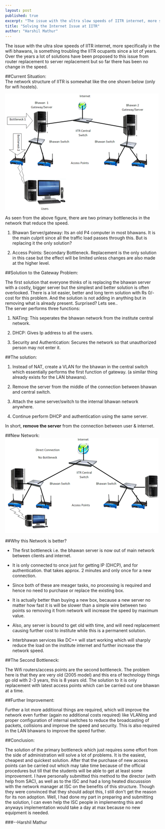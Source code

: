 ```yaml
---
layout: post
published: true
excerpt: "The issue with the ultra slow speeds of IITR internet, more specifically in the wifi bhawans, is something troubling the IITR ocupants since a lot of years. Over the years a lot of solutions have been proposed to this issue from router replacement to server replacement but so far there has been no change in the speed."
title: "Solving the Internet Issue at IITR"
author: "Harshil Mathur"
---
```


The issue with the ultra slow speeds of IITR internet, more specifically in the wifi bhawans, is something troubling the IITR ocupants since a lot of years. Over the years a lot of solutions have been proposed to this issue from router replacement to server replacement but so far there has been no change in the speed.

##Current Situation:  
The network structure of IITR is somewhat like the one shown below (only for wifi hostels).

![Current Network](/images/network-1.png)

As seen from the above figure, there are two primary bottlenecks in the network that reduce the speed.

1.   Bhawan Server/gateway: Its an old P4 computer in most bhawans. It is the main culprit since all the traffic load passes through this. But is replacing it the only solution?
 
2.   Access Points: Secondary Bottleneck. Replacement is the only solution in this case but the effect will be limited unless changes are also made at the higher level.
 

##Solution to the Gateway Problem:

The first solution that everyone thinks of is replacing the bhawan server with a costly, bigger server but the simplest and better solution is often overlooked. There is a lot easier, better and long term solution with Rs 0/- cost for this problem. And the solution is not adding in anything but in removing what is already present. Surprised? Lets see..   
The server performs three functions:

1.   NATing: This seperates the bhawan network from the institute central network.
 
2.   DHCP: Gives Ip address to all the users.
 
3.   Security and Authentication: Secures the network so that unauthorized person may not enter it.
 
##The solution:

1.  Instead of NAT, create a VLAN for the bhawan in the central switch which essentially performs the first function of gateway. (a similar thing already exists for the LAN bhawans).
 
2.  Remove the server from the middle of the connection between bhawan and central switch.
 
3.  Attach the same server/switch to the internal bhawan network anywhere.
 
4.  Continue perform DHCP and authentication using the same server.
 

In short, **remove the server** from the connection between user & internet.


##New Network:
![Current Network](/images/network-2.png)


##Why this Network is better?

*   The first bottleneck i.e. the bhawan server is now out of main network between clients and internet.
 
*   It is only connected to once just for getting IP (DHCP), and for authentication. that takes approx. 2 minutes and only once for a new connection.
 
*   Since both of these are meager tasks, no processing is required and hence no need to purchase or replace the existing box.
 
*   It is actually better than buying a new box, because a new server no matter how fast it is will be slower than a simple wire between two points so removing it from network will increase the speed by maximum value.
 
*   Also, any server is bound to get old with time, and will need replacement causing further cost to institute while this is a permanent solution.
 
*   Interbhawan services like DC++ will start working which will sharply reduce the load on the institute internet and further increase the network speed.
 

##The Second Bottleneck:

The Wifi routers/access points are the second bottleneck. The problem here is that they are very old (2005 model) and this era of technology things go old with 2-3 years, this is 8 years old. The solution to it is only replacement with latest access points which can be carried out one bhawan at a time.

##Further Improvement:

Further a lot more additional things are required, which will improve the network even further (again no additional costs required) like VLANing and proper configuration of internal switches to reduce the broadcasting of packets, collisions and improve the speed and security. This is also required in the LAN bhawans to improve the speed further.

##Conclusion:

The solution of the primary bottleneck which just requires some effort from the side of administration will solve a lot of problems. It is the easiest, cheapest and quickest solution. After that the purchase of new access points can be carried out which may take time because of the official procedures but till that the students will be able to get at least some improvement. I have personally submitted this method to the director (with help from SAC), as well as to the ISC and had a long heated discusssion with the network manager at ISC on the benefits of this structure. Though they were convinced that they should adopt this, I still don't get the reason for its non adoption. Well, I had done my part in preparing and submitting the solution, I can even help the ISC people in implementng this and anyways implementation would take a day at max because no new equipment is needed. 

###--Harshil Mathur
